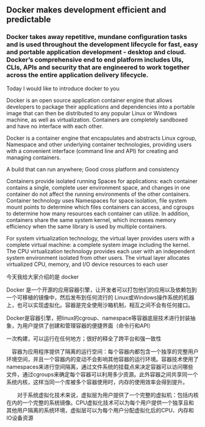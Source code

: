 ## Docker makes development efficient and predictable

### Docker takes away repetitive, mundane configuration tasks and is used throughout the development lifecycle for fast, easy and portable application development - desktop and cloud. Docker’s comprehensive end to end platform includes UIs, CLIs, APIs and security that are engineered to work together across the entire application delivery lifecycle.





Today I would like to introduce docker to you

Docker is an open source application container engine that allows developers to package their applications and dependencies into a portable image that can then be distributed to any popular Linux or Windows machine, as well as virtualization. Containers are completely sandboxed and have no interface with each other.

Docker is a container engine that encapsulates and abstracts Linux cgroup, Namespace and other underlying container technologies, providing users with a convenient interface (command line and API) for creating and managing containers.

A build that can run anywhere; Good cross platform and consistency

Containers provide isolated running Spaces for applications: each container contains a single, complete user environment space, and changes in one container do not affect the running environments of the other containers. Container technology uses Namespaces for space isolation, file system mount points to determine which files containers can access, and cgroups to determine how many resources each container can utilize. In addition, containers share the same system kernel, which increases memory efficiency when the same library is used by multiple containers.

For system virtualization technology, the virtual layer provides users with a complete virtual machine: a complete system image including the kernel. The CPU virtualization technology provides each user with an independent system environment isolated from other users. The virtual layer allocates virtualized CPU, memory, and I/O device resources to each user

今天我给大家介绍的是 docker 

Docker 是一个开源的应用容器引擎，让开发者可以打包他们的应用以及依赖包到一个可移植的镜像中，然后发布到任何流行的 Linux或Windows操作系统的机器上，也可以实现虚拟化。容器是完全使用沙箱机制，相互之间不会有任何接口。

Docker是容器引擎，把linux的cgroup、namespace等容器底层技术进行封装抽象，为用户提供了创建和管理容器的便捷界面（命令行和API）

一次构建，可以运行在任何地方；很好的释全了跨平台和强一致性

　容器为应用程序提供了隔离的运行空间：每个容器内都包含一个独享的完整用户环境空间，并且一个容器内的变动不会影响其他容器的运行环境。容器技术使用了namespaces来进行空间隔离，通过文件系统的挂载点来决定容器可以访问哪些文件，通过cgroups来确定每个容器可以利用多少资源。此外容器之间共享同一个系统内核，这样当同一个库被多个容器使用时，内存的使用效率会得到提升。

　　对于系统虚拟化技术来说，虚拟层为用户提供了一个完整的虚拟机：包括内核在内的一个完整的系统镜像。CPU虚拟化技术可以为每个用户提供一个独享且和其他用户隔离的系统环境，虚拟层可以为每个用户分配虚拟化后的CPU、内存和IO设备资源